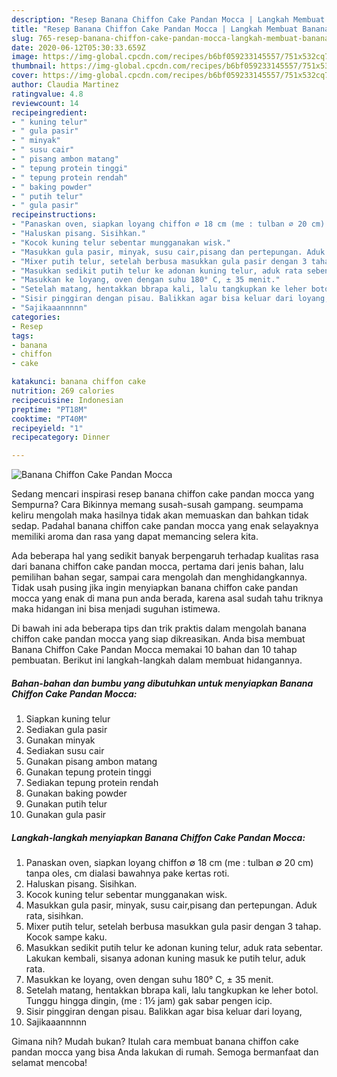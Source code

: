 ```yaml
---
description: "Resep Banana Chiffon Cake Pandan Mocca | Langkah Membuat Banana Chiffon Cake Pandan Mocca Yang Enak dan Simpel"
title: "Resep Banana Chiffon Cake Pandan Mocca | Langkah Membuat Banana Chiffon Cake Pandan Mocca Yang Enak dan Simpel"
slug: 765-resep-banana-chiffon-cake-pandan-mocca-langkah-membuat-banana-chiffon-cake-pandan-mocca-yang-enak-dan-simpel
date: 2020-06-12T05:30:33.659Z
image: https://img-global.cpcdn.com/recipes/b6bf059233145557/751x532cq70/banana-chiffon-cake-pandan-mocca-foto-resep-utama.jpg
thumbnail: https://img-global.cpcdn.com/recipes/b6bf059233145557/751x532cq70/banana-chiffon-cake-pandan-mocca-foto-resep-utama.jpg
cover: https://img-global.cpcdn.com/recipes/b6bf059233145557/751x532cq70/banana-chiffon-cake-pandan-mocca-foto-resep-utama.jpg
author: Claudia Martinez
ratingvalue: 4.8
reviewcount: 14
recipeingredient:
- " kuning telur"
- " gula pasir"
- " minyak"
- " susu cair"
- " pisang ambon matang"
- " tepung protein tinggi"
- " tepung protein rendah"
- " baking powder"
- " putih telur"
- " gula pasir"
recipeinstructions:
- "Panaskan oven, siapkan loyang chiffon ∅ 18 cm (me : tulban ∅ 20 cm) tanpa oles, cm dialasi bawahnya pake kertas roti."
- "Haluskan pisang. Sisihkan."
- "Kocok kuning telur sebentar mungganakan wisk."
- "Masukkan gula pasir, minyak, susu cair,pisang dan pertepungan. Aduk rata, sisihkan."
- "Mixer putih telur, setelah berbusa masukkan gula pasir dengan 3 tahap. Kocok sampe kaku."
- "Masukkan sedikit putih telur ke adonan kuning telur, aduk rata sebentar. Lakukan kembali, sisanya adonan kuning masuk ke putih telur, aduk rata."
- "Masukkan ke loyang, oven dengan suhu 180° C, ± 35 menit."
- "Setelah matang, hentakkan bbrapa kali, lalu tangkupkan ke leher botol. Tunggu hingga dingin, (me : 1½ jam) gak sabar pengen icip."
- "Sisir pinggiran dengan pisau. Balikkan agar bisa keluar dari loyang,"
- "Sajikaaannnnn"
categories:
- Resep
tags:
- banana
- chiffon
- cake

katakunci: banana chiffon cake 
nutrition: 269 calories
recipecuisine: Indonesian
preptime: "PT18M"
cooktime: "PT40M"
recipeyield: "1"
recipecategory: Dinner

---
```



![Banana Chiffon Cake Pandan Mocca](https://img-global.cpcdn.com/recipes/b6bf059233145557/751x532cq70/banana-chiffon-cake-pandan-mocca-foto-resep-utama.jpg)

Sedang mencari inspirasi resep banana chiffon cake pandan mocca yang Sempurna? Cara Bikinnya memang susah-susah gampang. seumpama keliru mengolah maka hasilnya tidak akan memuaskan dan bahkan tidak sedap. Padahal banana chiffon cake pandan mocca yang enak selayaknya memiliki aroma dan rasa yang dapat memancing selera kita.

Ada beberapa hal yang sedikit banyak berpengaruh terhadap kualitas rasa dari banana chiffon cake pandan mocca, pertama dari jenis bahan, lalu pemilihan bahan segar, sampai cara mengolah dan menghidangkannya. Tidak usah pusing jika ingin menyiapkan banana chiffon cake pandan mocca yang enak di mana pun anda berada, karena asal sudah tahu triknya maka hidangan ini bisa menjadi suguhan istimewa.




Di bawah ini ada beberapa tips dan trik praktis dalam mengolah banana chiffon cake pandan mocca yang siap dikreasikan. Anda bisa membuat Banana Chiffon Cake Pandan Mocca memakai 10 bahan dan 10 tahap pembuatan. Berikut ini langkah-langkah dalam membuat hidangannya.

<!--inarticleads1-->

##### Bahan-bahan dan bumbu yang dibutuhkan untuk menyiapkan Banana Chiffon Cake Pandan Mocca:

1. Siapkan  kuning telur
1. Sediakan  gula pasir
1. Gunakan  minyak
1. Sediakan  susu cair
1. Gunakan  pisang ambon matang
1. Gunakan  tepung protein tinggi
1. Sediakan  tepung protein rendah
1. Gunakan  baking powder
1. Gunakan  putih telur
1. Gunakan  gula pasir




<!--inarticleads2-->

##### Langkah-langkah menyiapkan Banana Chiffon Cake Pandan Mocca:

1. Panaskan oven, siapkan loyang chiffon ∅ 18 cm (me : tulban ∅ 20 cm) tanpa oles, cm dialasi bawahnya pake kertas roti.
1. Haluskan pisang. Sisihkan.
1. Kocok kuning telur sebentar mungganakan wisk.
1. Masukkan gula pasir, minyak, susu cair,pisang dan pertepungan. Aduk rata, sisihkan.
1. Mixer putih telur, setelah berbusa masukkan gula pasir dengan 3 tahap. Kocok sampe kaku.
1. Masukkan sedikit putih telur ke adonan kuning telur, aduk rata sebentar. Lakukan kembali, sisanya adonan kuning masuk ke putih telur, aduk rata.
1. Masukkan ke loyang, oven dengan suhu 180° C, ± 35 menit.
1. Setelah matang, hentakkan bbrapa kali, lalu tangkupkan ke leher botol. Tunggu hingga dingin, (me : 1½ jam) gak sabar pengen icip.
1. Sisir pinggiran dengan pisau. Balikkan agar bisa keluar dari loyang,
1. Sajikaaannnnn




Gimana nih? Mudah bukan? Itulah cara membuat banana chiffon cake pandan mocca yang bisa Anda lakukan di rumah. Semoga bermanfaat dan selamat mencoba!
